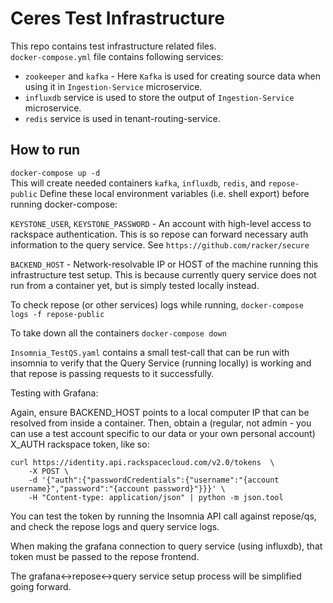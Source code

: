 # Ceres Test Infrastructure
This repo contains test infrastructure related files. </br>
`docker-compose.yml` file contains following services:
- `zookeeper` and `kafka` - Here `Kafka` is used for creating source data when using it in `Ingestion-Service` microservice.
- `influxdb` service is used to store the output of `Ingestion-Service` microservice.
- `redis` service is used in tenant-routing-service.

## How to run
`docker-compose up -d` </br>
This will create needed containers `kafka`, `influxdb`, `redis`, and `repose-public`
Define these local environment variables (i.e. shell export) before running docker-compose:

 `KEYSTONE_USER`, `KEYSTONE_PASSWORD` - An account with high-level access to 
 rackspace authentication. This is so repose can forward necessary auth 
 information to the query service. See `https://github.com/racker/secure` 
 
 `BACKEND_HOST` - Network-resolvable IP or HOST of the machine running this
 infrastructure test setup. This is because currently query service does not run
 from a container yet, but is simply tested locally instead.

To check repose (or other services) logs while running, 
`docker-compose logs -f repose-public`

To take down all the containers
`docker-compose down`

`Insomnia_TestQS.yaml` contains a small test-call that can be run with insomnia
to verify that the Query Service (running locally) is working and that repose
is passing requests to it successfully.

Testing with Grafana:

Again, ensure BACKEND_HOST points to a local computer IP that can be resolved
from inside a container. Then, obtain a (regular, not admin - you can use a test
account specific to our data or your own personal account) X_AUTH rackspace
token, like so:
```
curl https://identity.api.rackspacecloud.com/v2.0/tokens  \
    -X POST \
    -d '{"auth":{"passwordCredentials":{"username":"{account username}","password":"{account password}"}}}' \
    -H "Content-type: application/json" | python -m json.tool
```

You can test the token by running the Insomnia API call against repose/qs, and
check the repose logs and query service logs.

When making the grafana connection to query service (using influxdb), that token
must be passed to the repose frontend.

The grafana<->repose<->query service setup process will be simplified going 
forward.
